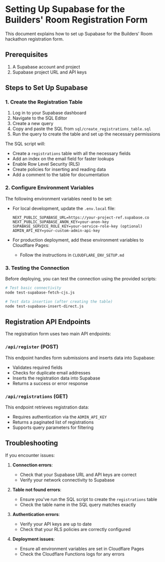 # Setting Up Supabase for the Builders' Room Registration Form

This document explains how to set up Supabase for the Builders' Room hackathon registration form.

## Prerequisites

1. A Supabase account and project
2. Supabase project URL and API keys

## Steps to Set Up Supabase

### 1. Create the Registration Table

1. Log in to your Supabase dashboard
2. Navigate to the SQL Editor
3. Create a new query
4. Copy and paste the SQL from `sql/create_registrations_table.sql`
5. Run the query to create the table and set up the necessary permissions

The SQL script will:
- Create a `registrations` table with all the necessary fields
- Add an index on the email field for faster lookups
- Enable Row Level Security (RLS)
- Create policies for inserting and reading data
- Add a comment to the table for documentation

### 2. Configure Environment Variables

The following environment variables need to be set:

- For local development, update the `.env.local` file:
  ```
  NEXT_PUBLIC_SUPABASE_URL=https://your-project-ref.supabase.co
  NEXT_PUBLIC_SUPABASE_ANON_KEY=your-anon-key
  SUPABASE_SERVICE_ROLE_KEY=your-service-role-key (optional)
  ADMIN_API_KEY=your-custom-admin-api-key
  ```

- For production deployment, add these environment variables to Cloudflare Pages:
  - Follow the instructions in `CLOUDFLARE_ENV_SETUP.md`

### 3. Testing the Connection

Before deploying, you can test the connection using the provided scripts:

```bash
# Test basic connectivity
node test-supabase-fetch-cjs.js

# Test data insertion (after creating the table)
node test-supabase-insert-direct.js
```

## Registration API Endpoints

The registration form uses two main API endpoints:

### `/api/register` (POST)

This endpoint handles form submissions and inserts data into Supabase:
- Validates required fields
- Checks for duplicate email addresses
- Inserts the registration data into Supabase
- Returns a success or error response

### `/api/registrations` (GET)

This endpoint retrieves registration data:
- Requires authentication via the `ADMIN_API_KEY`
- Returns a paginated list of registrations
- Supports query parameters for filtering

## Troubleshooting

If you encounter issues:

1. **Connection errors**:
   - Check that your Supabase URL and API keys are correct
   - Verify your network connectivity to Supabase

2. **Table not found errors**:
   - Ensure you've run the SQL script to create the `registrations` table
   - Check the table name in the SQL query matches exactly

3. **Authentication errors**:
   - Verify your API keys are up to date
   - Check that your RLS policies are correctly configured

4. **Deployment issues**:
   - Ensure all environment variables are set in Cloudflare Pages
   - Check the Cloudflare Functions logs for any errors